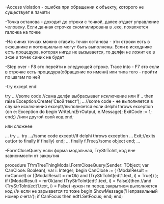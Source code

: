 

-Access violation - ошибка при обращении к объекту, которого не существует в памяти


-Точка останова - доходит до строки с точкой, далее отдает управление человеку. Если данная строчка скомпилирована в .exe, появляется галочка на точке


-На синих точках можно ставить точки останова - эти строки есть в экзешнике и потенциально могут быть выполнены. Если в исходнике есть процедура, которая нигде не вызывается, то делфи не ложит ее в экзе и точек синих не будет


-Step over - F8 это перейти к следующей строке. Trace into - F7 это если в строчке есть процедура(обращение по имени) или типа того - пройти по шагам по ней

-try except end

try
   ...//some code
  //сама делфи выбрасывает исключение или if .. then raise Exception.Create('Свой текст');
  ...//some code - не выполняется в случае исключения
except//выполняется если delphi throws exception
  {on e: Exception do
    begin
      WriteLn(ErrOutput, e.Message);
      ExitCode := 1;
    end;}
  //или другой свой код
end;

или сложнее

...
 try
    ...
    try
      ...//some code
    except//if delphi throws exception
      ...
      Exit;//exits out(or to finally if finally)
    end;
    ... 
 finally
    f.Free;//some object
 end;
...


-FormCloseQuery если форма модальная, TryStrToInt, код вне зависимости от закрытия

procedure TfrmTreeThingModal.FormCloseQuery(Sender: TObject;
  var CanClose: Boolean);
var i: Integer;
begin
  CanClose := (
    (ModalResult = mrCancel) or
    ((ModalResult = mrOk) and (TryStrToInt(edt1.text, i) = True))
  );
  if ((ModalResult = mrOk)and (TryStrToInt(edt1.text, i) = False))then
  //and (TryStrToInt(edt1.text, i) = False) нужен тк перед закрытием выполняется код
  //и если не зарывается то тоже
  begin
    ShowMessage('Неправильный номер счета');
    if CanFocus then edt1.SetFocus;
  end;
end;